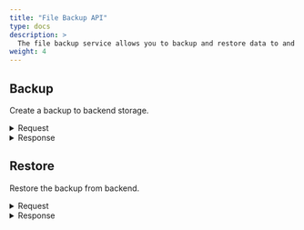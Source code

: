 ```yaml
---
title: "File Backup API"
type: docs
description: >
  The file backup service allows you to backup and restore data to and from a backend storage.
weight: 4
---
```


## **Backup**
Create a backup to backend storage.

<details>
  <summary>Request</summary>

**Hono Command:** `command//<name>:<namespace>:edge:containers/req//backup`

**Ditto Message:**

> | Name | Value | Description |
> | - | - | - |
> | topic | `<name>/<namespace>/things/live/messages/backup` | Information about the affected Thing and the type of operation |
> | path | `/features/BackupAndRestore/inbox/messages/backup` | A path that references a part of a Thing which is affected by this message |
> | **Headers** | | Additional headers |
> | response-required | true/false | If response required |
> | content-type | `application/json` | The content type |
> | correlation-id | UUID | Used for correlating protocol messages, the same correlation-id as the sent back response message |
> | **Value** | | |
> | correlationID | UUID | Identifier of the backup file |
> | providers | | The providers of the restore command |
> | ***options*** | | |
> | backup.dir | | A local directory, which to be backup and upload it, using HTTP upload or Azure/AWS temporary credentials |
> | https.url | | The URL for restore the backup directory |

<br>

**Example** : In this example, you can create the backup.

**Topic:** `command//edge:device/req//backup`
```json
{
	"topic":"edge/device/things/live/messages/backup",
	"headers":{
		"response-required":true,
		"content-type":"application/json",
		"correlation-id":"<UUID>"
	},
	"path":"/features/BackupAndRestore/inbox/messages/backup",
	"value":{
		"correlationID":"upload-id-1704439450#n",
		"providers":{},
		"options":{
			"backup.dir":"/var/tmp/backup",
			"https.url":""
		}
	}
}
```
</details>

<details>
  <summary>Response</summary>

**Hono Command** : `command//<name>:<namespace>:edge:containers/res//backup`

**Ditto Message:**

> | Name | Value | Description |
> | - | - | - |
> | topic | `<name>/<namespace>/things/live/messages/backup` | Information about the affected Thing and the type of operation |
> | path | `/features/BackupAndRestore/outbox/messages/backup` | A path that references a part of a Thing which is affected by this message |
> | **Headers** | | Additional headers |
> | content-type | `application/json` | The content type |
> | correlation-id | \<UUID\> | The same correlation id as the sent request message |
> | **Status** | | Status of the operation backup |

<br>

**Example** : The response of the backup operation.

**Topic:** `command//edge:device/res//backup``
```json
{
	"topic":"edge/device/things/live/messages/backup",
	"headers":{
		"content-type":"application/json",
		"correlation-id":"<UUID>"
	},
	"path":"/features/BackupAndRestore/outbox/messages/backup",
	"status":204
}
```
</details>

## **Restore**
Restore the backup from backend.

<details>
  <summary>Request</summary>

**Hono Command:** `command//<name>:<namespace>:edge:containers/req//restore`

**Ditto Message:**

> | Name | Value | Description |
> | - | - | - |
> | topic | `<name>/<namespace>/things/live/messages/restore` | Information about the affected Thing and the type of operation |
> | path | `/features/BackupAndRestore/inbox/messages/restore` | A path that references a part of a Thing which is affected by this message |
> | **Headers** | | Additional headers |
> | response-required | true/false | If response required |
> | content-type | `application/json` | The content type |
> | correlation-id | UUID | Used for correlating protocol messages, the same correlation-id as the sent back response message |
> | **Value** | | |
> | correlationID | other UUID | Identifier of the restore file |
> | providers | | The providers of the restore command |
> | ***options*** | | Options are specific for each provider |
> | backup.dir | | A local directory, which to be backup and upload it, using HTTP upload or Azure/AWS temporary credentials |
> | https.url | | The URL for restore the backup directory |

<br>

**Example** : In this example, you can restore from backend.

**Topic:** `command//edge:device/req//restore`
```json
{
	"topic":"edge/device/things/live/messages/restore",
	"headers":{
		"response-required":true,
		"content-type":"application/json",
		"correlation-id":"<UUID>"
	},
	"path":"/features/BackupAndRestore/inbox/messages/restore",
	"value":{
		"correlationID":"upload-id-1704439450#n",
		"providers":{},
		"options":{
			"backup.dir":"/var/tmp/backup",
			"https.url":"https://raw.githubusercontent.com/eclipse-kanto/container-management/main/containerm/pkg/testutil/config/"
		}
	}
}
```
</details>

<details>
  <summary>Response</summary>

**Hono Command** : `command//<name>:<namespace>:edge:containers/res//restore`

**Ditto Message:**

> | Name | Value | Description |
> | - | - | - |
> | topic | `<name>/<namespace>/things/live/messages/restore` | Information about the affected Thing and the type of operation |
> | path | `/features/BackupAndRestore/outbox/messages/restore` | A path that references a part of a Thing which is affected by this message |
> | **Headers** | | Additional headers |
> | content-type | `application/json` | The content type |
> | correlation-id | \<UUID\> | The same correlation id as the sent request message |
> | **Status** | | Status of the operation restore |

<br>

**Example** : The response of the restore operation.

**Topic:** `command//edge:device/res//restore``
```json
{
	"topic":"edge/device/things/live/messages/restore",
	"headers":{
		"content-type":"application/json",
		"correlation-id":"<UUID>"
	},
	"path":"/features/BackupAndRestore/outbox/messages/restore",
	"status": 204
}
```
</details>
